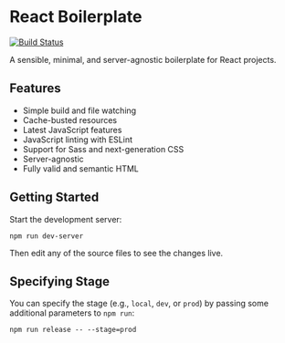 # React Boilerplate

[![Build Status](https://img.shields.io/github/actions/workflow/status/takiyon-org/react-boilerplate/main.yml?branch=master&style=flat-square)](https://github.com/takiyon-org/react-boilerplate/actions/workflows/main.yml)

A sensible, minimal, and server-agnostic boilerplate for React projects.

## Features

* Simple build and file watching
* Cache-busted resources
* Latest JavaScript features
* JavaScript linting with ESLint
* Support for Sass and next-generation CSS
* Server-agnostic
* Fully valid and semantic HTML

## Getting Started

Start the development server:

```
npm run dev-server
```

Then edit any of the source files to see the changes live.

## Specifying Stage

You can specify the stage (e.g., `local`, `dev`, or `prod`) by passing some additional parameters to `npm run`:

```
npm run release -- --stage=prod
```
